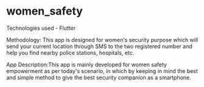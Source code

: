 # women_safety
Technologies used - Flutter

Methodology: This app is designed for women's security purpose which will send your current location through SMS to the two registered number and help you find nearby police stations, hospitals, etc.

App Description:This app is mainly developed for women safety empowerment as per today's scenario, in which by keeping in mind the best and simple method to give the best security companion as a smartphone.
